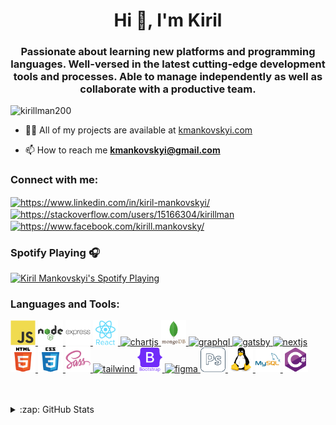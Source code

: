 



<h1 align="center">Hi 👋, I'm Kiril</h1>
<h3 align="center">Passionate about learning new platforms and programming languages. Well-versed in the latest cutting-edge development tools and processes. Able to manage independently as well as collaborate with a productive team.</h3>

<p align="left"> <img src="https://komarev.com/ghpvc/?username=kirillman200&label=Profile%20views&color=ffcdcd&style=flat" alt="kirillman200" /> </p>


- 👨‍💻 All of my projects are available at [kmankovskyi.com](kmankovskyi.com)

- 📫 How to reach me **kmankovskyi@gmail.com**

<h3 align="left">Connect with me:</h3>
<p align="left">
<a href="https://linkedin.com/in/https://www.linkedin.com/in/kiril-mankovskyi/" target="blank"><img align="center" src="https://cdn.jsdelivr.net/npm/simple-icons@3.0.1/icons/linkedin.svg" alt="https://www.linkedin.com/in/kiril-mankovskyi/" height="30" width="40" /></a>
<a href="https://stackoverflow.com/users/https://stackoverflow.com/users/15166304/kirillman" target="blank"><img align="center" src="https://cdn.jsdelivr.net/npm/simple-icons@3.0.1/icons/stackoverflow.svg" alt="https://stackoverflow.com/users/15166304/kirillman" height="30" width="40" /></a>
<a href="https://fb.com/https://www.facebook.com/kirill.mankovsky/" target="blank"><img align="center" src="https://cdn.jsdelivr.net/npm/simple-icons@3.0.1/icons/facebook.svg" alt="https://www.facebook.com/kirill.mankovsky/" height="30" width="40" /></a>
</p>

### Spotify Playing 🎧

[<img src="https://what-is-playing.vercel.app/api/spotify" alt="Kiril Mankovskyi's Spotify Playing" width="350" />](https://open.spotify.com/user/62q24e568wa6qms1gz1hehnjp)



<h3 align="left">Languages and Tools:</h3>
<p align="left">
    <a href="https://developer.mozilla.org/en-US/docs/Web/JavaScript" target="_blank"> 
        <img src="https://raw.githubusercontent.com/devicons/devicon/master/icons/javascript/javascript-original.svg" alt="javascript" width="40" height="40"/> 
    </a>
    <a href="https://nodejs.org" target="_blank"> 
        <img src="https://raw.githubusercontent.com/devicons/devicon/master/icons/nodejs/nodejs-original-wordmark.svg" alt="nodejs" width="40" height="40"/> 
    </a>
    <a href="https://expressjs.com" target="_blank"> 
        <img src="https://raw.githubusercontent.com/devicons/devicon/master/icons/express/express-original-wordmark.svg" alt="express" width="40" height="40"/> 
    </a>   
    <a href="https://reactjs.org/" target="_blank"> 
        <img src="https://raw.githubusercontent.com/devicons/devicon/master/icons/react/react-original-wordmark.svg" alt="react" width="40" height="40"/> 
    </a>
    <a href="https://www.chartjs.org" target="_blank"> 
        <img src="https://www.chartjs.org/media/logo-title.svg" alt="chartjs" width="40" height="40"/> 
    </a> 
    <a href="https://www.mongodb.com/" target="_blank"> 
        <img src="https://raw.githubusercontent.com/devicons/devicon/master/icons/mongodb/mongodb-original-wordmark.svg" alt="mongodb" width="40" height="40"/> 
    </a>
    <a href="https://graphql.org" target="_blank"> 
        <img src="https://www.vectorlogo.zone/logos/graphql/graphql-icon.svg" alt="graphql" width="40" height="40"/> 
    </a>   
    <a href="https://www.gatsbyjs.com/" target="_blank"> 
        <img src="https://www.vectorlogo.zone/logos/gatsbyjs/gatsbyjs-icon.svg" alt="gatsby" width="40" height="40"/> 
    </a>
    <a href="https://nextjs.org/" target="_blank"> 
        <img src="https://cdn.worldvectorlogo.com/logos/nextjs-3.svg" alt="nextjs" width="40" height="40"/> 
    </a>
    <a href="https://www.w3.org/html/" target="_blank"> 
        <img src="https://raw.githubusercontent.com/devicons/devicon/master/icons/html5/html5-original-wordmark.svg" alt="html5" width="40" height="40"/> 
    </a> 
    <a href="https://www.w3schools.com/css/" target="_blank"> 
        <img src="https://raw.githubusercontent.com/devicons/devicon/master/icons/css3/css3-original-wordmark.svg" alt="css3" width="40" height="40"/> 
    </a>
    <a href="https://sass-lang.com" target="_blank"> 
        <img src="https://raw.githubusercontent.com/devicons/devicon/master/icons/sass/sass-original.svg" alt="sass" width="40" height="40"/> 
    </a> 
    <a href="https://tailwindcss.com/" target="_blank"> 
        <img src="https://www.vectorlogo.zone/logos/tailwindcss/tailwindcss-icon.svg" alt="tailwind" width="40" height="40"/>
    </a>   
    <a href="https://getbootstrap.com" target="_blank"> 
        <img src="https://raw.githubusercontent.com/devicons/devicon/master/icons/bootstrap/bootstrap-plain-wordmark.svg" alt="bootstrap" width="40" height="40"/> 
    </a> 
    <a href="https://www.figma.com/" target="_blank"> 
        <img src="https://www.vectorlogo.zone/logos/figma/figma-icon.svg" alt="figma" width="40" height="40"/> 
    </a> 
    <a href="https://www.photoshop.com/en" target="_blank"> 
        <img src="https://raw.githubusercontent.com/devicons/devicon/master/icons/photoshop/photoshop-line.svg" alt="photoshop" width="40" height="40"/> 
    </a>
        <a href="https://www.linux.org/" target="_blank"> 
        <img src="https://raw.githubusercontent.com/devicons/devicon/master/icons/linux/linux-original.svg" alt="linux" width="40" height="40"/> 
    </a> 
    <a href="https://www.mysql.com/" target="_blank"> 
        <img src="https://raw.githubusercontent.com/devicons/devicon/master/icons/mysql/mysql-original-wordmark.svg" alt="mysql" width="40" height="40"/> 
    </a> 
    <a href="https://www.w3schools.com/cs/" target="_blank"> 
        <img src="https://raw.githubusercontent.com/devicons/devicon/master/icons/csharp/csharp-original.svg" alt="csharp" width="40" height="40"/> 
    </a> 
</p>


<br />
<br />





<details>
  <summary>:zap: GitHub Stats</summary>


<p align="center"> <a href="https://github.com/ryo-ma/github-profile-trophy"><img src="https://github-profile-trophy.vercel.app/?username=kirillman200" alt="kirillman200" /></a> </p>
 <br />
 &nbsp;
<p>&nbsp;<img align="center" src="https://github-readme-stats.vercel.app/api?username=kirillman200&show_icons=true&title_color=000000&bg_color=ffffff&hide_border=true&locale=en" alt="kirillman200" /></p>
<br/>
&nbsp;
<p><img align="center" src="https://github-readme-streak-stats.herokuapp.com/?user=kirillman200&theme=default" alt="kirillman200" /></p>


</details>

[website]: https://kmankovskyi.com/
[linkedin]: https://www.linkedin.com/in/kiril-mankovskyi/
